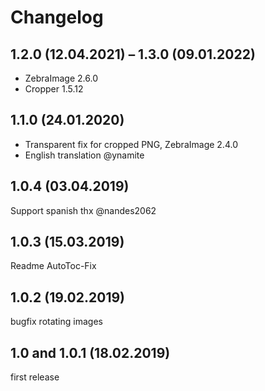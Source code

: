 # Changelog

1.2.0 (12.04.2021) – 1.3.0 (09.01.2022)
--------------------------------------------------------------------------------
- ZebraImage 2.6.0  
- Cropper 1.5.12 


1.1.0 (24.01.2020)
--------------------------------------------------------------------------------
- Transparent fix for cropped PNG, ZebraImage 2.4.0  
- English translation @ynamite 


1.0.4 (03.04.2019)
--------------------------------------------------------------------------------
Support spanish thx @nandes2062 


1.0.3 (15.03.2019)
--------------------------------------------------------------------------------
Readme AutoToc-Fix


1.0.2 (19.02.2019)
--------------------------------------------------------------------------------
bugfix rotating images


1.0 and 1.0.1 (18.02.2019)
--------------------------------------------------------------------------------
first release
